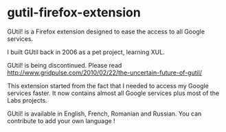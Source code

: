 gutil-firefox-extension
=======================

GUtil! is a Firefox extension designed to ease the access to all Google services.

I built GUtil back in 2006 as a pet project, learning XUL.

GUtil! is being discontinued. Please read http://www.gridpulse.com/2010/02/22/the-uncertain-future-of-gutil/

This extension started from the fact that I needed to access my Google services faster. It now contains almost all Google services plus most of the Labs projects.

GUtil! is available in English, French, Romanian and Russian. You can contribute to add your own language ! 
